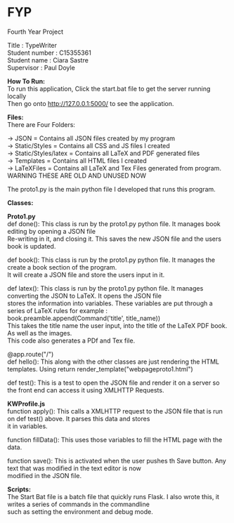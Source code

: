 # FYP
Fourth Year Project </br>

Title : TypeWriter </br>
Student number : C15355361 </br>
Student name : Ciara Sastre </br>
Supervisor : Paul Doyle </br>

**How To Run:** </br>
To run this application, Click the start.bat file to get the server running locally </br>
Then go onto http://127.0.0.1:5000/ to see the application. </br>

**Files:** </br>
There are Four Folders: </br>

-> JSON = Contains all JSON files created by my program </br>
-> Static/Styles = Contains all CSS and JS files I created </br>
-> Static/Styles/latex = Contains all LaTeX and PDF generated files </br>
-> Templates = Contains all HTML files I created </br>
-> LaTeXFiles = Contains all LaTeX and Tex Files generated from program. WARNING THESE ARE OLD AND UNUSED NOW </br>

The proto1.py is the main python file I developed that runs this program.



**Classes:** </br>

**Proto1.py**</br>
def done(): This class is run by the proto1.py python file. It manages book editing by opening a JSON file</br>
            Re-writing in it, and closing it. This saves the new JSON file and the users book is updated.</br>
            
def book(): This class is run by the proto1.py python file. It manages the create a book section of the program.</br>
            It will create a JSON file and store the users input in it.</br>
            
def latex(): This class is run by the proto1.py python file. It manages converting the JSON to LaTeX. It opens the JSON file</br>
            stores the information into variables. These variables are put through a series of LaTeX rules for example :</br>
            book.preamble.append(Command('title', title_name))</br>
            This takes the title name the user input, into the title of the LaTeX PDF book. As well as the images.</br>
            This code also generates a PDf and Tex file.</br>
	   
	    
@app.route("/")</br>
def hello(): This along with the other classes are just rendering the HTML templates. Using return render_template("webpageproto1.html")</br>
	
def test(): This is a test to open the JSON file and render it on a server so the front end can access it using XMLHTTP Requests.</br>	

**KWProfile.js**</br>
function apply(): This calls a XMLHTTP request to the JSON file that is run on def test() above. It parses this data and stores</br>
                  it in variables.</br>

function fillData(): This uses those variables to fill the HTML page with the data.</br>

function save(): This is activated when the user pushes th Save button. Any text that was modified in the text editor is now</br>
                  modified in the JSON file.</br>


**Scripts:** </br>
The Start Bat file is a batch file that quickly runs Flask. I also wrote this, it writes a series of commands in the commandline</br>
such as setting the environment and debug mode.</br>
